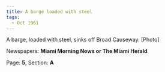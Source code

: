 ```yaml
---  
title: A barge loaded with steel  
tags:  
  - Oct 1961  
---  
```

  
A barge, loaded with steel, sinks off Broad Causeway. [Photo]  
  
Newspapers: **Miami Morning News or The Miami Herald**  
  
Page: **5**, Section: **A** 
